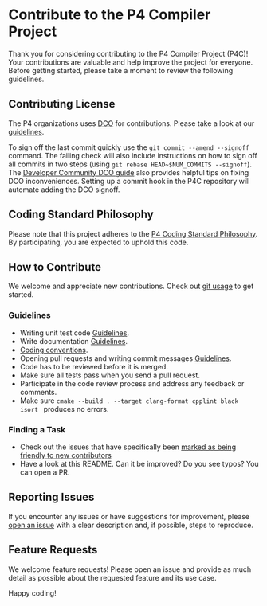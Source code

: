 # Contribute to the P4 Compiler Project

Thank you for considering contributing to the P4 Compiler Project (P4C)! Your contributions are valuable and help improve the project for everyone. Before getting started, please take a moment to review the following guidelines.

## Contributing License
The P4 organizations uses [DCO](https://en.wikipedia.org/wiki/Developer_Certificate_of_Origin) for contributions. Please take a look at our [guidelines](https://github.com/p4lang/governance/wiki/P4-DCO-Guidelines).

To sign off the last commit quickly use the `git commit --amend --signoff` command. The failing check will also include instructions on how to sign off all commits in two steps (using `git rebase HEAD~$NUM_COMMITS --signoff`). The [Developer Community DCO guide](https://github.com/src-d/guide/blob/master/developer-community/fix-DCO.md#dco-is-missing) also provides helpful tips on fixing DCO inconveniences. Setting up a commit hook in the P4C repository will automate adding the DCO signoff.

## Coding Standard Philosophy

Please note that this project adheres to the [P4 Coding Standard Philosophy](docs/CodingStandardPhilosophy.md). By participating, you are expected to uphold this code. 

## How to Contribute
We welcome and appreciate new contributions. Check out [git usage](docs/README.md#git-usage) to get started.

### Guidelines 

* Writing unit test code [Guidelines](docs/README.md#adding-new-test-data).
* Write documentation [Guidelines](docs/README.md#writing-documentation).
* [Coding conventions](docs/README.md#coding-conventions).
* Opening pull requests and writing commit messages [Guidelines](docs/CodingStandardPhilosophy.md#Git-commits-and-pull-requests).
* Code has to be reviewed before it is merged.
* Make sure all tests pass when you send a pull request.
* Participate in the code review process and address any feedback or comments.
* Make sure `cmake --build . --target clang-format cpplint black isort
` produces no errors.

### Finding a Task
- Check out the issues that have specifically been [marked as being friendly to new contributors](https://github.com/p4lang/p4c/issues?q=is%3Aopen+is%3Aissue+label%3Agood-first-issue)
- Have a look at this README. Can it be improved? Do you see typos? You can open a PR.

## Reporting Issues
If you encounter any issues or have suggestions for improvement, please [open an issue](https://github.com/p4lang/p4c/issues) with a clear description and, if possible, steps to reproduce.

## Feature Requests
We welcome feature requests! Please open an issue and provide as much detail as possible about the requested feature and its use case.

Happy coding!

<!--! 
\include{doc} "../docs/CodingStandardPhilosophy.md" 
-->
